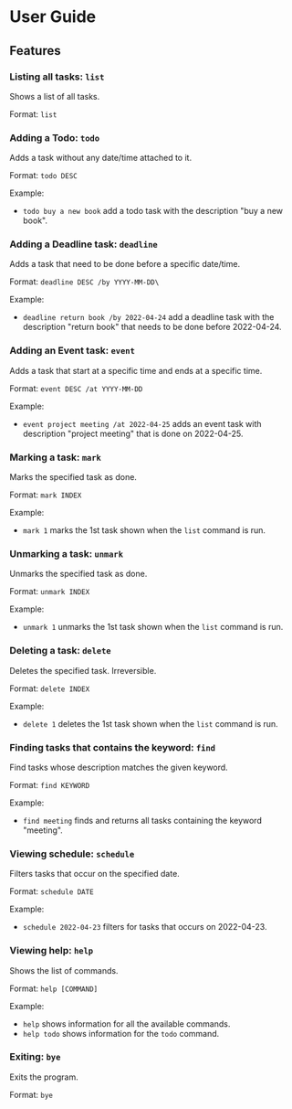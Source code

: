 # User Guide

## Features 

### Listing all tasks: `list`

Shows a list of all tasks.

Format: `list`

### Adding a Todo: `todo`

Adds a task without any date/time attached to it.

Format: `todo DESC`

Example:

* `todo buy a new book` add a todo task with the description "buy a new book".

### Adding a Deadline task: `deadline`

Adds a task that need to be done before a specific date/time.

Format: `deadline DESC /by YYYY-MM-DD\`

Example:

* `deadline return book /by 2022-04-24` add a deadline task with the description "return book" that needs to be done before 2022-04-24.

### Adding an Event task: `event`

Adds a task that start at a specific time and ends at a specific time.

Format: `event DESC /at YYYY-MM-DD`

Example:

* `event project meeting /at 2022-04-25` adds an event task with description "project meeting" that is done on 2022-04-25.

### Marking a task: `mark`

Marks the specified task as done.

Format: `mark INDEX`

Example:

* `mark 1` marks the 1st task shown when the `list` command is run.

### Unmarking a task: `unmark`

Unmarks the specified task as done.

Format: `unmark INDEX`

Example:

* `unmark 1` unmarks the 1st task shown when the `list` command is run.

### Deleting a task: `delete`

Deletes the specified task. Irreversible.

Format: `delete INDEX`

Example:

* `delete 1` deletes the 1st task shown when the `list` command is run.

### Finding tasks that contains the keyword: `find`

Find tasks whose description matches the given keyword.

Format: `find KEYWORD`

Example:

* `find meeting` finds and returns all tasks containing the keyword "meeting".

### Viewing schedule: `schedule`

Filters tasks that occur on the specified date.

Format: `schedule DATE`

Example:

* `schedule 2022-04-23` filters for tasks that occurs on 2022-04-23.

### Viewing help: `help`

Shows the list of commands.

Format: `help [COMMAND]`

Example:

* `help` shows information for all the available commands.
* `help todo` shows information for the `todo` command.

### Exiting: `bye`

Exits the program.

Format: `bye`